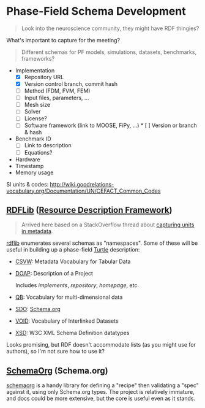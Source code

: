 # Phase-Field Schema Development

> Look into the neuroscience community,
> they might have RDF thingies?

What's important to capture for the meeting?

> Different schemas for PF models, simulations,
> datasets, benchmarks, frameworks?

* Implementation
  * [x] Repository URL
  * [x] Version control branch, commit hash
  * [ ] Method (FDM, FVM, FEM)
  * [ ] Input files, parameters, ...
  * [ ] Mesh size
  * [ ] Solver
  * [ ] License?
  * [ ] Software framework (link to MOOSE, FiPy, ...)
         * [ ] Version or branch & hash
* Benchmark ID
  * [ ] Link to description
  * [ ] Equations?
* Hardware
* Timestamp
* Memory usage

SI units & codes:
<http://wiki.goodrelations-vocabulary.org/Documentation/UN/CEFACT_Common_Codes>

## [RDFLib][rdflib] ([Resource Description Framework][rdf])

> Arrived here based on a StackOverflow thread about
> [capturing units in metadata][temp-schema].

[rdflib][rdflib] enumerates several schemas as "namespaces".
Some of these will be useful in building up a phase-field
[Turtle][turtle] description:

* [CSVW][rdflib-csvw]: Metadata Vocabulary for Tabular Data

* [DOAP][rdflib-doap]: Description of a Project

  Includes _implements_, _repository_, _homepage_, etc.
* [QB][rdflib-qb]: Vocabulary for multi-dimensional data

* [SDO][rdflib-sdo]: [Schema.org][schema-org]

* [VOID][rdflib-void]: Vocabulary of Interlinked Datasets

* [XSD][rdflib-xsd]: W3C XML Schema Definition datatypes

Looks promising, but RDF doesn't accommodate lists (as you might use for
authors), so I'm not sure how to use it?

## [SchemaOrg][schemaorg] (Schema.org)

[schemaorg][schemaorg] is a handy library for defining a "recipe" then
validating a "spec" against it, using only Schema.org types.
The project is relatively immature, and docs could be more extensive, but
the core is useful even as it stands.

<!-- links -->
[rdf]: https://en.wikipedia.org/wiki/Resource_Description_Framework
[rdflib]: https://rdflib.readthedocs.org/
[rdflib-csvw]: https://github.com/RDFLib/rdflib/blob/main/rdflib/namespace/_CSVW.py
[rdflib-doap]: https://github.com/RDFLib/rdflib/blob/main/rdflib/namespace/_DOAP.py
[rdflib-qb]: https://github.com/RDFLib/rdflib/blob/main/rdflib/namespace/_QB.py
[rdflib-sdo]: https://github.com/RDFLib/rdflib/blob/main/rdflib/namespace/_SDO.py
[rdflib-void]: https://github.com/RDFLib/rdflib/blob/main/rdflib/namespace/_VOID.py
[rdflib-xsd]: https://github.com/RDFLib/rdflib/blob/main/rdflib/namespace/_XSD.py
[schema-org]: https://schema.org
[schemaorg]: https://openschemas.github.io/schemaorg/
[temp-schema]: https://stackoverflow.com/a/47376220/5377275
[turtle]: https://en.wikipedia.org/wiki/Turtle_(syntax)
